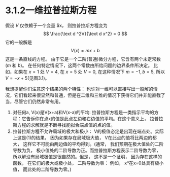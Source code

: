 # 3.1.2一维拉普拉斯方程

假设 $V$ 仅依赖于一个变量 $x， 则拉普拉斯方程变为
$$
  \frac{\text d ^2V}{\text d x^2} = 0
$$
它的一般解是
$$
  V(x) = mx + b
  \tag{3.6}
$$
这是一条直线的方程。
由于它是一个二阶(普通)微分方程，它含有两个未定常数($m$ 和 $b$)。
在任何特定情况下，这两个常数由所给问题的边界条件所决定。
比如，如果在 $x=1$ 处 $V=4$, 在 $x=5$ 处 $V=0$, 在这种情况下 $m=-1, b=5$, 所以 $V= -x+5$(见图3.1)。

我想提醒你们注意这个结果的两个特性：
也许对一维可以直接写出一般解的情况，它们看起来很显然和普通，但是在二维和三维的情况下获得它们并非能直截了当，尽管它们仍然非常有用。

1. 对任何a, V(x)是V(x+a)和V(x-a)的平均:
拉普拉斯方程是一类指示平均的方程：它告诉你在点x的值是此点左边和右边值的平均。在这个意义上， 拉普拉斯方程的求解就是不断寻找能拟合端点值的点的值。
2. 拉普拉斯方程不允许局域的极大和极小： V的极值必定是出现在端点处。实际上这是(1)的结果， 因为如果存在局域极大值， V在此点的值将比两边的都大， 这样它不可能由两边值的平均得到。(通常， 我们预期在极大值处的二阶导数为负， 极小值处的二阶导数为正。而拉普拉斯方程表示二阶导数为零， 所以解没有局域极值是很自然的。但是， 这不是一个证明， 因为存在这样的函数， 在它们的极大或极小处， 二阶导数为零： 例如， x⁴在x=0处具有极小值， 而此处的二阶导数为零。)

